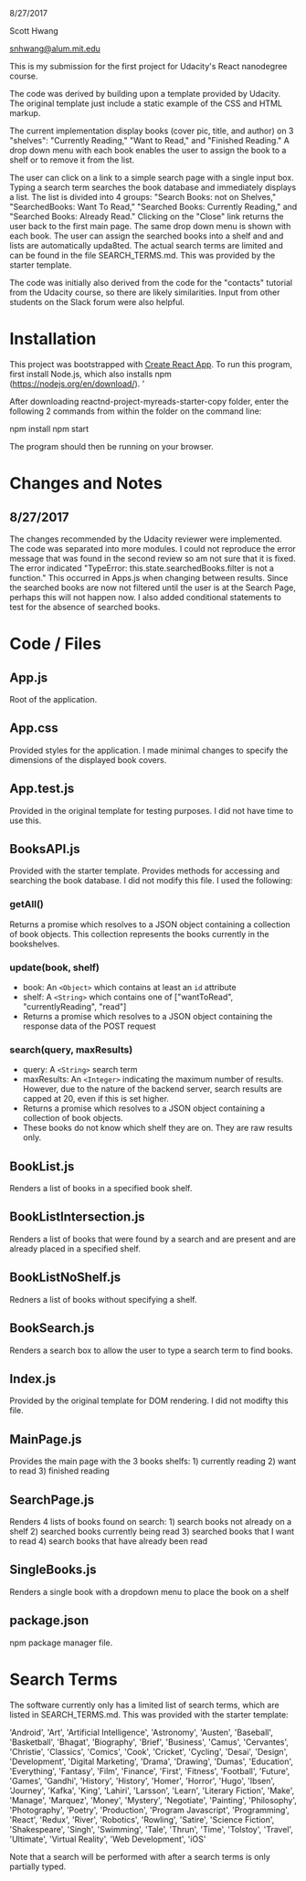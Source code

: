 8/27/2017

Scott Hwang

snhwang@alum.mit.edu

This is my submission for the first project for Udacity's React nanodegree course. 

The code was derived by building upon a template provided by Udacity. The original template just include a static example of the CSS and HTML markup. 

The current implementation display books (cover pic, title, and author) on 3 "shelves": "Currently Reading," "Want to Read," and "Finished Reading." A drop down menu with each book enables the user to assign the book to a shelf or to remove it from the list.

The user can click on a link to a simple search page with a single input box. Typing a search term searches the book database and immediately displays a list. The list is divided into 4 groups: "Search Books: not on Shelves," "SearchedBooks: Want To Read," "Searched Books: Currently Reading," and "Searched Books: Already Read." Clicking on the "Close" link returns the user back to the first main page. The same drop down menu is shown with each book. The user can assign the searched books into a shelf and and lists are automatically upda8ted. The actual search terms are limited and can be found in the file SEARCH_TERMS.md. This was provided by the starter template.

The code was initially also derived from the code for the "contacts" tutorial from the Udacity course, so there are likely similarities. Input from other students on the Slack forum were also helpful.

# Installation
This project was bootstrapped with [Create React App](https://github.com/facebookincubator/create-react-app). To run this program, first install Node.js, which also installs npm (https://nodejs.org/en/download/). '

After downloading reactnd-project-myreads-starter-copy folder, enter the following 2 commands from within the folder on the command line:

npm install
npm start

The program should then be running on your browser.

# Changes and Notes

## 8/27/2017
The changes recommended by the Udacity reviewer were implemented. The code was separated into more modules. I could not reproduce the error message that was found in the second review so am not sure that it is fixed. The error indicated "TypeError: this.state.searchedBooks.filter is not a function." This occurred in Apps.js when changing between results. Since the searched books are now not filtered until the user is at the Search Page, perhaps this will not happen now. I also added conditional statements to test for the absence of searched books.

# Code / Files
## App.js
Root of the application. 

## App.css
Provided styles for the application. I made minimal changes to specify the dimensions of the displayed book covers.

## App.test.js
Provided in the original template for testing purposes. I did not have time to use this. 

## BooksAPI.js
Provided with the starter template. Provides methods for accessing and searching the book database. I did not modify this file. I used the following:
### getAll()
Returns a promise which resolves to a JSON object containing a collection of book objects. This collection represents the books currently in the bookshelves.
### update(book, shelf)
* book: An `<Object>` which contains at least an `id` attribute
* shelf: A `<String>` which contains one of ["wantToRead", "currentlyReading", "read"]  
* Returns a promise which resolves to a JSON object containing the response data of the POST request
### search(query, maxResults)
* query: A `<String>` search term
* maxResults: An `<Integer>` indicating the maximum number of results. However, due to the nature of the backend server, search results are capped at 20, even if this is set higher.
* Returns a promise which resolves to a JSON object containing a collection of book objects.
* These books do not know which shelf they are on. They are raw results only.


## BookList.js
Renders a list of books in a specified book shelf.

## BookListIntersection.js
Renders a list of books that were found by a search and are present and are already placed in a specified shelf.

## BookListNoShelf.js
Redners a list of books without specifying a shelf.

## BookSearch.js
Renders a search box to allow the user to type a search term to find books.

## Index.js
Provided by the original template for DOM rendering. I did not modifty this file.

## MainPage.js
Provides the main page with the 3 books shelfs: 1) currently reading 2) want to read 3) finished reading

## SearchPage.js
Renders 4 lists of books found on search: 1) search books not already on a shelf 2) searched books currently being read 3) searched books that I want to read 4) search books that have already been read

## SingleBooks.js
Renders a single book with a dropdown menu to place the book on a shelf

## package.json
npm package manager file.

# Search Terms
The software currently only has a limited list of search terms, which are listed in SEARCH_TERMS.md. This was provided with the starter template:

'Android', 'Art', 'Artificial Intelligence', 'Astronomy', 'Austen', 'Baseball', 'Basketball', 'Bhagat', 'Biography', 'Brief', 'Business', 'Camus', 'Cervantes', 'Christie', 'Classics', 'Comics', 'Cook', 'Cricket', 'Cycling', 'Desai', 'Design', 'Development', 'Digital Marketing', 'Drama', 'Drawing', 'Dumas', 'Education', 'Everything', 'Fantasy', 'Film', 'Finance', 'First', 'Fitness', 'Football', 'Future', 'Games', 'Gandhi', 'History', 'History', 'Homer', 'Horror', 'Hugo', 'Ibsen', 'Journey', 'Kafka', 'King', 'Lahiri', 'Larsson', 'Learn', 'Literary Fiction', 'Make', 'Manage', 'Marquez', 'Money', 'Mystery', 'Negotiate', 'Painting', 'Philosophy', 'Photography', 'Poetry', 'Production', 'Program Javascript', 'Programming', 'React', 'Redux', 'River', 'Robotics', 'Rowling', 'Satire', 'Science Fiction', 'Shakespeare', 'Singh', 'Swimming', 'Tale', 'Thrun', 'Time', 'Tolstoy', 'Travel', 'Ultimate', 'Virtual Reality', 'Web Development', 'iOS'

Note that a search will be performed with after a search terms is only partially typed.
